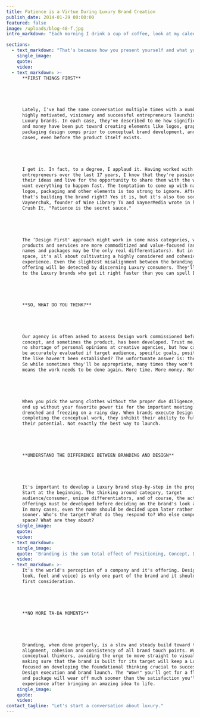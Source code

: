 ```yaml
---
title: Patience is a Virtue During Luxury Brand Creation
publish_date: 2014-01-29 00:00:00
featured: false
image: /uploads/blog-48-f.jpg
intro_markdown: "Each morning I drink a cup of coffee, look at my calendar and email, check the weather and then decide what to wear. You probably have some kind of similar routine for getting ready, whether it's choosing your outfit or picking the right accessories.​"

sections:
  - text_markdown: "That's because how you present yourself and what you wear depends on what you've got planned that day. What are you doing? Who will you see? The alternative: jumping out of bed and wearing \"whatever\" might be okay, but isn't likely to set you up for success and make the right (i.e. killer) impression.​"
    single_image:
    quote:
    video:
  - text_markdown: >-
      **FIRST THINGS FIRST**





      Lately, I've had the same conversation multiple times with a number of
      highly motivated, visionary and successful entrepreneurs launching new
      Luxury brands. In each case, they've described to me how significant time
      and money have been put toward creating elements like logos, graphics and
      packaging design comps prior to conceptual brand development, and in some
      cases, even before the product itself exists.





      I get it. In fact, to a degree, I applaud it. Having worked with dozens of
      entrepreneurs over the last 17 years, I know that they're passionate about
      their ideas and live for the opportunity to share them with the world. They
      want everything to happen fast. The temptation to come up with names,
      logos, packaging and other elements is too strong to ignore. After all,
      that's building the brand right? Yes it is, but it's also too soon. As Gary
      Vaynerchuk, founder of Wine Library TV and VaynerMedia wrote in his book,
      Crush It, "Patience is the secret sauce."





      The ‘Design First' approach might work in some mass categories, where
      products and services are more commoditized and value-focused (and catchy
      names and packages may be the only real differentiators). But in the Luxury
      space, it's all about cultivating a highly considered and cohesive brand
      experience. Even the slightest misalignment between the branding and the
      offering will be detected by discerning Luxury consumers. They'll move on
      to the Luxury brands who get it right faster than you can spell BMW.





      **SO, WHAT DO YOU THINK?**





      Our agency is often asked to assess Design work commissioned before the
      concept, and sometimes the product, has been developed. Trust me, there's
      no shortage of personal opinions at creative agencies, but how can designs
      be accurately evaluated if target audience, specific goals, positioning and
      the like haven't been established? The unfortunate answer is: they can't.
      So while sometimes they'll be appropriate, many times they won't. And that
      means the work needs to be done again. More time. More money. Not good.





      When you pick the wrong clothes without the proper due diligence, you may
      end up without your favorite power tie for the important meeting or
      drenched and freezing on a rainy day. When brands execute Design before
      completing the conceptual work, they inhibit their ability to fully realize
      their potential. Not exactly the best way to launch.





      **UNDERSTAND THE DIFFERENCE BETWEEN BRANDING AND DESIGN**





      It's important to develop a Luxury brand step-by-step in the proper order.
      Start at the beginning. The thinking around category, target
      audience/consumer, unique differentiators, and of course, the actual
      offerings must be developed before deciding on the brand's look and feel.
      In many cases, even the name should be decided upon later rather than
      sooner. Who's the target? What do they respond to? Who else competes in the
      space? What are they about?​
    single_image:
    quote:
    video:
  - text_markdown:
    single_image:
    quote: 'Branding is the sum total effect of Positioning, Concept, Design and Execution.'
    video:
  - text_markdown: >-
      It's the world's perception of a company and it's offering. Design (the
      look, feel and voice) is only one part of the brand and it shouldn't be the
      first consideration.





      **NO MORE TA-DA MOMENTS**





      Branding, when done properly, is a slow and steady build toward the
      alignment, cohesion and consistency of all brand touch points. Working with
      conceptual thinkers, avoiding the urge to move straight to visuals, and
      making sure that the brand is built for its target will keep a Luxury brand
      focused on developing the foundational thinking crucial to successful
      Design execution and brand launch. The "Wow!" you'll get for a flashy logo
      and package will wear off much sooner than the satisfaction you'll
      experience after bringing an amazing idea to life.​
    single_image:
    quote:
    video:
contact_tagline: "Let's start a conversation about luxury."
---
```




